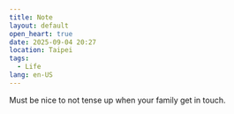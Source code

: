 ```yaml
---
title: Note
layout: default
open_heart: true
date: 2025-09-04 20:27
location: Taipei
tags: 
  - Life
lang: en-US
---
```


Must be nice to not tense up when your family get in touch.
